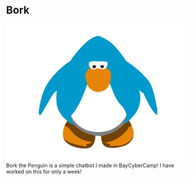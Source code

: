 # Bork
![bork](Bork_The_Pengin.png)
Bork the Penguin is a simple chatbot I made in BayCyberCamp!
I have worked on this for only a week!
